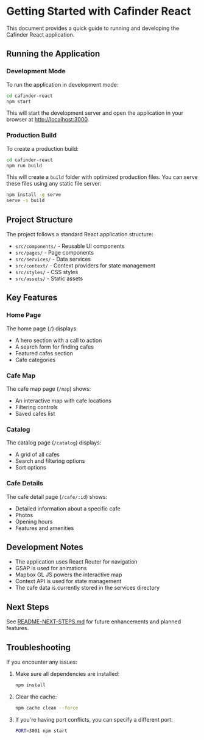 # Getting Started with Cafinder React

This document provides a quick guide to running and developing the Cafinder React application.

## Running the Application

### Development Mode

To run the application in development mode:

```bash
cd cafinder-react
npm start
```

This will start the development server and open the application in your browser at [http://localhost:3000](http://localhost:3000).

### Production Build

To create a production build:

```bash
cd cafinder-react
npm run build
```

This will create a `build` folder with optimized production files. You can serve these files using any static file server:

```bash
npm install -g serve
serve -s build
```

## Project Structure

The project follows a standard React application structure:

- `src/components/` - Reusable UI components
- `src/pages/` - Page components
- `src/services/` - Data services
- `src/context/` - Context providers for state management
- `src/styles/` - CSS styles
- `src/assets/` - Static assets

## Key Features

### Home Page

The home page (`/`) displays:
- A hero section with a call to action
- A search form for finding cafes
- Featured cafes section
- Cafe categories

### Cafe Map

The cafe map page (`/map`) shows:
- An interactive map with cafe locations
- Filtering controls
- Saved cafes list

### Catalog

The catalog page (`/catalog`) displays:
- A grid of all cafes
- Search and filtering options
- Sort options

### Cafe Details

The cafe detail page (`/cafe/:id`) shows:
- Detailed information about a specific cafe
- Photos
- Opening hours
- Features and amenities

## Development Notes

- The application uses React Router for navigation
- GSAP is used for animations
- Mapbox GL JS powers the interactive map
- Context API is used for state management
- The cafe data is currently stored in the services directory

## Next Steps

See [README-NEXT-STEPS.md](./README-NEXT-STEPS.md) for future enhancements and planned features.

## Troubleshooting

If you encounter any issues:

1. Make sure all dependencies are installed:
   ```bash
   npm install
   ```

2. Clear the cache:
   ```bash
   npm cache clean --force
   ```

3. If you're having port conflicts, you can specify a different port:
   ```bash
   PORT=3001 npm start
   ```